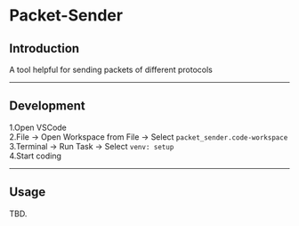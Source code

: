 # Packet-Sender

## Introduction

A tool helpful for sending packets of different protocols

---

## Development

1.Open VSCode  
2.File -> Open Workspace from File -> Select `packet_sender.code-workspace`  
3.Terminal -> Run Task -> Select `venv: setup`  
4.Start coding  

---

## Usage

TBD.
